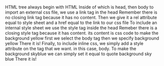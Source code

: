 HTML tree always begin with HTML
Inside of which is head, then body to import an external css file, we use a link tag in the head
Remember there is no closing link tag because it has no content.
Then we give it a rel attribute equal to style sheet and a href equal to the link to our css file
To include an internal style sheet we use the style tag inside the head
Remeber there is a closing style tag because it has content.
its content is css code
to make the background yellow
first we select the body tag
then we specify background yellow
There it is!
Finally, to include inline css, we simply add a style attribute on the tag that we want.
in this case, body.
To make the background skyblue
we can simply set it equal to quote background sky blue
There it is!
